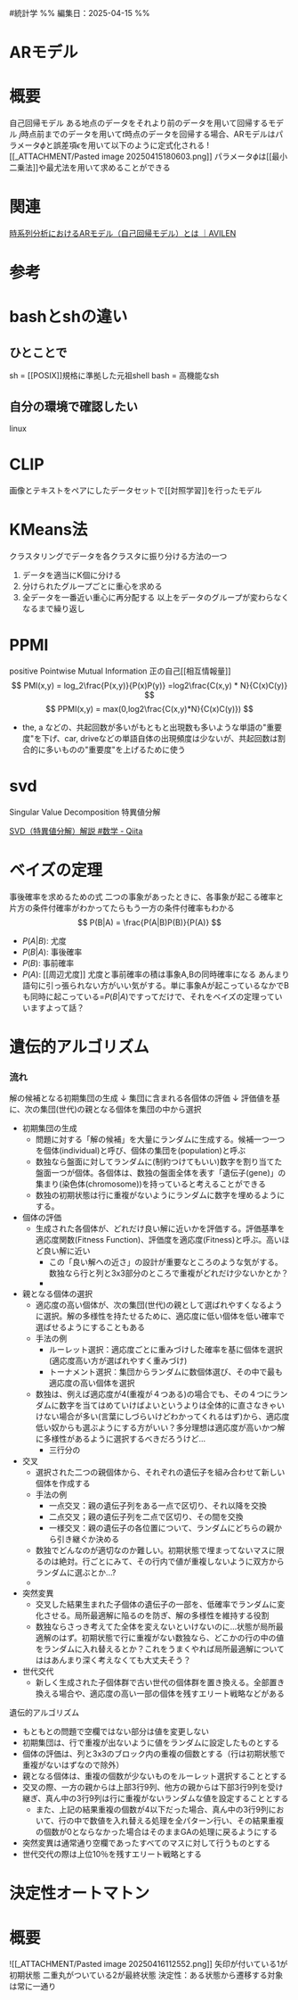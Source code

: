#統計学
%% 編集日：2025-04-15 %%
# ARモデル
# 概要
自己回帰モデル
ある地点のデータをそれより前のデータを用いて回帰するモデル
$j$時点前までのデータを用いて$t$時点のデータを回帰する場合、ARモデルはパラメータ$\phi$と誤差項$\epsilon$を用いて以下のように定式化される
![[_ATTACHMENT/Pasted image 20250415180603.png]]
パラメータ$\phi$は[[最小二乗法]]や最尤法を用いて求めることができる

# 関連
[時系列分析におけるARモデル（自己回帰モデル）とは ｜AVILEN](https://avilen.co.jp/personal/knowledge-article/ar-model/)


# 参考

# bashとshの違い
ひとことで
--
sh = [[POSIX]]規格に準拠した元祖shell
bash = 高機能なsh

自分の環境で確認したい
--
linux

# CLIP
画像とテキストをペアにしたデータセットで[[対照学習]]を行ったモデル

# KMeans法
クラスタリングでデータを各クラスタに振り分ける方法の一つ
1. データを適当にK個に分ける
2. 分けられたグループごとに重心を求める
3. 全データを一番近い重心に再分配する
以上をデータのグループが変わらなくなるまで繰り返し

# PPMI
positive Pointwise Mutual Information
正の自己[[相互情報量]]
$$
PMI(x,y) = log_2\frac{P(x,y)}{P(x)P(y)} 
=log2\frac{C(x,y) * N}{C(x)C(y)} 
$$
$$
PPMI(x,y) = max(0,log2\frac{C(x,y)*N}{C(x)C(y)})
$$

- the, a などの、共起回数が多いがもともと出現数も多いような単語の"重要度"を下げ、car, driveなどの単語自体の出現頻度は少ないが、共起回数は割合的に多いものの"重要度"を上げるために使う

# svd
Singular Value Decomposition
特異値分解

[SVD（特異値分解）解説 #数学 - Qiita](https://qiita.com/sakami/items/d01fa353b4e1f48623a8)

# ベイズの定理

事後確率を求めるための式
	二つの事象があったときに、各事象が起こる確率と片方の条件付確率がわかってたらもう一方の条件付確率もわかる
$$
P(B|A) = \frac{P(A|B)P(B)}{P(A)}
$$
- $P(A|B)$: 尤度
- $P(B|A)$: 事後確率
- $P(B)$: 事前確率
- $P(A)$: [[周辺尤度]]
尤度と事前確率の積は事象A,Bの同時確率になる
あんまり語句に引っ張られない方がいい気がする。単に事象Aが起こっているなかでBも同時に起こっている=$P(B|A)$ですってだけで、それをベイズの定理っていいますよって話？

# 遺伝的アルゴリズム
### 流れ
解の候補となる初期集団の生成
↓
集団に含まれる各個体の評価
↓
評価値を基に、次の集団(世代)の親となる個体を集団の中から選択


- 初期集団の生成
	- 問題に対する「解の候補」を大量にランダムに生成する。候補一つ一つを個体(individual)と呼び、個体の集団を(population)と呼ぶ
	- 数独なら盤面に対してランダムに(制約つけてもいい)数字を割り当てた盤面一つが個体。各個体は、数独の盤面全体を表す「遺伝子(gene)」の集まり(染色体(chromosome))を持っていると考えることができる
	- 数独の初期状態は行に重複がないようにランダムに数字を埋めるようにする。
- 個体の評価
	- 生成された各個体が、どれだけ良い解に近いかを評価する。評価基準を適応度関数(Fitness Function)、評価度を適応度(Fitness)と呼ぶ。高いほど良い解に近い
		- この「良い解への近さ」の設計が重要なところのような気がする。数独なら行と列と3x3部分のところで重複がどれだけ少ないかとか？
		- 
- 親となる個体の選択
	- 適応度の高い個体が、次の集団(世代)の親として選ばれやすくなるように選択。解の多様性を持たせるために、適応度に低い個体を低い確率で選ばせるようにすることもある
	- 手法の例
		- ルーレット選択：適応度ごとに重みづけした確率を基に個体を選択(適応度高い方が選ばれやすく重みづけ)
		- トーナメント選択：集団からランダムに数個体選び、その中で最も適応度の高い個体を選択
	- 数独は、例えば適応度が4(重複が４つある)の場合でも、その４つにランダムに数字を当てはめていけばよいというよりは全体的に直さなきゃいけない場合が多い(言葉にしづらいけどわかってくれるはず)から、適応度低い奴からも選ぶようにする方がいい？多分理想は適応度が高いかつ解に多様性があるように選択するべきだろうけど...
		- 三行分の
- 交叉
	- 選択された二つの親個体から、それぞれの遺伝子を組み合わせて新しい個体を作成する
	- 手法の例
		- 一点交叉：親の遺伝子列をある一点で区切り、それ以降を交換
		- 二点交叉；親の遺伝子列を二点で区切り、その間を交換
		- 一様交叉：親の遺伝子の各位置について、ランダムにどちらの親から引き継ぐか決める
	- 数独でどんなのが適切なのか難しい。初期状態で埋まってないマスに限るのは絶対。行ごとにみて、その行内で値が重複しないように双方からランダムに選ぶとか...?
	- 
- 突然変異
	- 交叉した結果生まれた子個体の遺伝子の一部を、低確率でランダムに変化させる。局所最適解に陥るのを防ぎ、解の多様性を維持する役割
	- 数独ならさっき考えてた全体を変えないといけないのに...状態が局所最適解のはず。初期状態で行に重複がない数独なら、どこかの行の中の値をランダムに入れ替えるとか？これをうまくやれば局所最適解についてははあんまり深く考えなくても大丈夫そう？
- 世代交代
	- 新しく生成された子個体群で古い世代の個体群を置き換える。全部置き換える場合や、適応度の高い一部の個体を残すエリート戦略などがある

遺伝的アルゴリズム

- もともとの問題で空欄ではない部分は値を変更しない
- 初期集団は、行で重複が出ないように値をランダムに設定したものとする
- 個体の評価は、列と3x3のブロック内の重複の個数とする（行は初期状態で重複がないはずなので除外）
- 親となる個体は、重複の個数が少ないものをルーレット選択することとする
- 交叉の際、一方の親からは上部3行9列、他方の親からは下部3行9列を受け継ぎ、真ん中の3行9列は行に重複がないランダムな値を設定することとする
	- また、上記の結果重複の個数が4以下だった場合、真ん中の3行9列において、行の中で数値を入れ替える処理を全パターン行い、その結果重複の個数が0とならなかった場合はそのままGAの処理に戻るようにする
- 突然変異は通常通り空欄であったすべてのマスに対して行うものとする
- 世代交代の際は上位10％を残すエリート戦略とする

# 決定性オートマトン
# 概要
![[_ATTACHMENT/Pasted image 20250416112552.png]]
矢印が付いている1が初期状態
二重丸がついている2が最終状態
決定性：ある状態から遷移する対象は常に一通り


